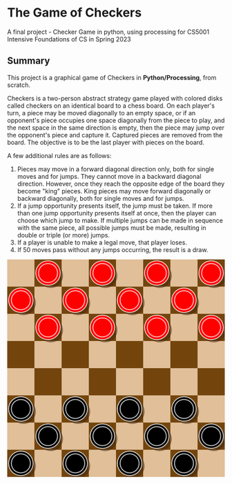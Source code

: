 # The Game of Checkers
A final project - Checker Game in python, using processing for CS5001 Intensive Foundations of CS in Spring 2023

## Summary

This project is a graphical game of Checkers in **Python/Processing**, from scratch. 


Checkers is a two-person abstract strategy game played with colored disks called checkers on an identical board to a chess board. On each player's turn, a piece may be moved diagonally to an empty space, or if an opponent's piece occupies one space diagonally from the piece to play, and the next space in the same direction is empty, then the piece may jump over the opponent's piece and capture it. Captured pieces are removed from the board. The objective is to be the last player with pieces on the board.


A few additional rules are as follows:
1. Pieces may move in a forward diagonal direction only, both for single moves and for jumps. They cannot move in a backward diagonal direction. However, once they reach the opposite edge of the board they become "king" pieces. King pieces may move forward diagonally or backward diagonally, both for single moves and for jumps.
2. If a jump opportunity presents itself, the jump must be taken. If more than one jump opportunity presents itself at once, then the player can choose which jump to make. If multiple jumps can be made in sequence with the same piece, all possible jumps must be made, resulting in double or triple (or more) jumps.
3. If a player is unable to make a legal move, that player loses.
4. If 50 moves pass without any jumps occurring, the result is a draw.

![Board Demo](https://github.com/YiwenW312/CheckerGame/blob/main/checkergameDemo.png)
